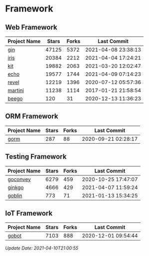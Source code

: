 # Framework

## Web Framework
| Project Name | Stars | Forks | Last Commit |
| ------------ | ----- | ----- | ----------- |
| [gin](https://github.com/gin-gonic/gin) | 47125 | 5372 | 2021-04-08 23:38:13 |
| [iris](https://github.com/kataras/iris) | 20384 | 2212 | 2021-04-04 17:24:21 |
| [kit](https://github.com/go-kit/kit) | 19882 | 2063 | 2021-03-20 12:02:47 |
| [echo](https://github.com/labstack/echo) | 19577 | 1744 | 2021-04-09 07:14:23 |
| [revel](https://github.com/revel/revel) | 12219 | 1396 | 2020-07-12 05:57:36 |
| [martini](https://github.com/go-martini/martini) | 11238 | 1114 | 2017-01-21 21:58:54 |
| [beego](https://github.com/astaxie/beego) | 120 | 31 | 2020-12-13 11:36:23 |

## ORM Framework
| Project Name | Stars | Forks | Last Commit |
| ------------ | ----- | ----- | ----------- |
| [gorm](https://github.com/jinzhu/gorm) | 287 | 88 | 2020-09-21 02:28:17 |

## Testing Framework
| Project Name | Stars | Forks | Last Commit |
| ------------ | ----- | ----- | ----------- |
| [goconvey](https://github.com/smartystreets/goconvey) | 6279 | 459 | 2020-10-25 17:47:07 |
| [ginkgo](https://github.com/onsi/ginkgo) | 4666 | 429 | 2021-04-07 11:59:24 |
| [goblin](https://github.com/franela/goblin) | 773 | 71 | 2021-01-13 15:34:25 |

## IoT Framework
| Project Name | Stars | Forks | Last Commit |
| ------------ | ----- | ----- | ----------- |
| [gobot](https://github.com/hybridgroup/gobot) | 7103 | 888 | 2020-12-01 09:54:44 |

*Update Date: 2021-04-10T21:00:55*